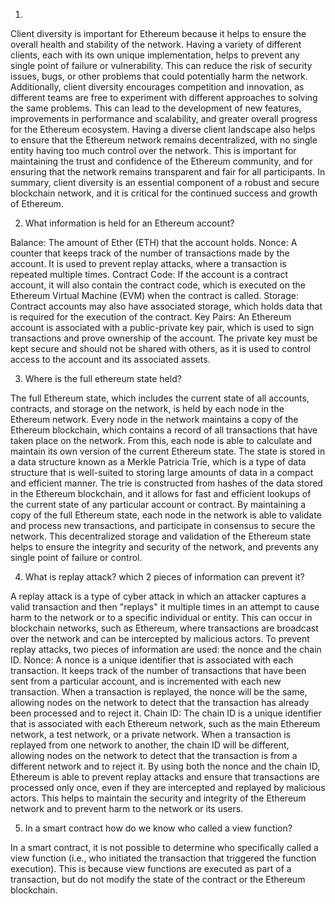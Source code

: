 1) 

Client diversity is important for Ethereum because it helps to ensure the overall health and stability of the network. Having a variety of different clients, each with its own unique implementation, helps to prevent any single point of failure or vulnerability. This can reduce the risk of security issues, bugs, or other problems that could potentially harm the network.
Additionally, client diversity encourages competition and innovation, as different teams are free to experiment with different approaches to solving the same problems. This can lead to the development of new features, improvements in performance and scalability, and greater overall progress for the Ethereum ecosystem.
Having a diverse client landscape also helps to ensure that the Ethereum network remains decentralized, with no single entity having too much control over the network. This is important for maintaining the trust and confidence of the Ethereum community, and for ensuring that the network remains transparent and fair for all participants.
In summary, client diversity is an essential component of a robust and secure blockchain network, and it is critical for the continued success and growth of Ethereum.

2) What information is held for an Ethereum account?

Balance: The amount of Ether (ETH) that the account holds.
Nonce: A counter that keeps track of the number of transactions made by the account. It is used to prevent replay attacks, where a transaction is repeated multiple times.
Contract Code: If the account is a contract account, it will also contain the contract code, which is executed on the Ethereum Virtual Machine (EVM) when the contract is called.
Storage: Contract accounts may also have associated storage, which holds data that is required for the execution of the contract.
Key Pairs: An Ethereum account is associated with a public-private key pair, which is used to sign transactions and prove ownership of the account. The private key must be kept secure and should not be shared with others, as it is used to control access to the account and its associated assets.

3) Where is the full ethereum state held?

The full Ethereum state, which includes the current state of all accounts, contracts, and storage on the network, is held by each node in the Ethereum network. Every node in the network maintains a copy of the Ethereum blockchain, which contains a record of all transactions that have taken place on the network. From this, each node is able to calculate and maintain its own version of the current Ethereum state.
The state is stored in a data structure known as a Merkle Patricia Trie, which is a type of data structure that is well-suited to storing large amounts of data in a compact and efficient manner. The trie is constructed from hashes of the data stored in the Ethereum blockchain, and it allows for fast and efficient lookups of the current state of any particular account or contract.
By maintaining a copy of the full Ethereum state, each node in the network is able to validate and process new transactions, and participate in consensus to secure the network. This decentralized storage and validation of the Ethereum state helps to ensure the integrity and security of the network, and prevents any single point of failure or control.


4) What is replay attack? which 2 pieces of information can prevent it?

A replay attack is a type of cyber attack in which an attacker captures a valid transaction and then "replays" it multiple times in an attempt to cause harm to the network or to a specific individual or entity. This can occur in blockchain networks, such as Ethereum, where transactions are broadcast over the network and can be intercepted by malicious actors.
To prevent replay attacks, two pieces of information are used: the nonce and the chain ID.
Nonce: A nonce is a unique identifier that is associated with each transaction. It keeps track of the number of transactions that have been sent from a particular account, and is incremented with each new transaction. When a transaction is replayed, the nonce will be the same, allowing nodes on the network to detect that the transaction has already been processed and to reject it.
Chain ID: The chain ID is a unique identifier that is associated with each Ethereum network, such as the main Ethereum network, a test network, or a private network. When a transaction is replayed from one network to another, the chain ID will be different, allowing nodes on the network to detect that the transaction is from a different network and to reject it.
By using both the nonce and the chain ID, Ethereum is able to prevent replay attacks and ensure that transactions are processed only once, even if they are intercepted and replayed by malicious actors. This helps to maintain the security and integrity of the Ethereum network and to prevent harm to the network or its users.


5) In a smart contract how do we know who called a view function?

In a smart contract, it is not possible to determine who specifically called a view function (i.e., who initiated the transaction that triggered the function execution). This is because view functions are executed as part of a transaction, but do not modify the state of the contract or the Ethereum blockchain.

